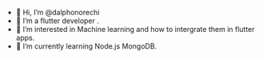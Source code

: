 - 👋 Hi, I’m @dalphonorechi
- 🌱 I’m a  flutter developer .
- 👀 I’m interested in Machine learning and how to intergrate them in flutter apps.
- 🌱 I’m currently learning Node.js MongoDB.

<!---
dalphonorechi/dalphonorechi is a ✨ special ✨ repository because its `README.md` (this file) appears on your GitHub profile.
You can click the Preview link to take a look at your changes.
--->
